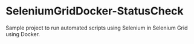 # SeleniumGridDocker-StatusCheck
Sample project to run automated scripts using Selenium in Selenium Grid using Docker.
